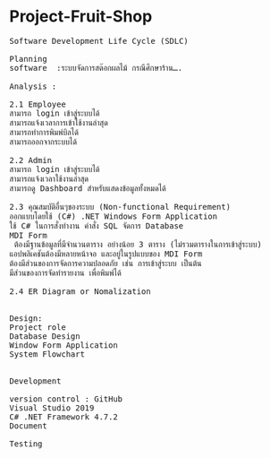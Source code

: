 
# Project-Fruit-Shop


<pre>
Software Development Life Cycle (SDLC)

Planning 
software  :ระบบจัดการสต๊อกผลไม้ กรณีศึกษาร้าน….

Analysis :

2.1 Employee
สามารถ login เข้าสู่ระบบได้
สามารถแจ้งเวลาการเข้าใช้งานล่าสุด
สามารถทำการพิมพ์บิลได้
สามารถออกจากระบบได้

2.2 Admin
สามารถ login เข้าสู่ระบบได้
สามารถแจ้งเวลาใช้งานล่าสุด
สามารถดู Dashboard สำหรับแสดงข้อมูลทั้งหมดได้

2.3 คุณสมบัติอื่นๆของระบบ (Non-functional Requirement)
ออกแบบโดยใช้ (C#) .NET Windows Form Application
ใช้ C# ในการสั่งทำงาน คำสั่ง SQL จัดการ Database
MDI Form
 ต้องมีฐานข้อมูลที่มีจำนวนตาราง อย่างน้อย 3 ตาราง (ไม่รวมตารางในการเข้าสู่ระบบ)
แอปพลิเคชันต้องมีหลายหน้าจอ และอยู่ในรูปแบบของ MDI Form
ต้องมีส่วนของการจัดการความปลอดภัย เช่น การเข้าสู่ระบบ เป็นต้น
มีส่วนของการจัดทำรายงาน เพื่อพิมพ์ได้

2.4 ER Diagram or Nomalization


Design:
Project role
Database Design
Window Form Application
System Flowchart
			
			
Development

version control : GitHub
Visual Studio 2019
C# .NET Framework 4.7.2
Document

Testing
</pre>



